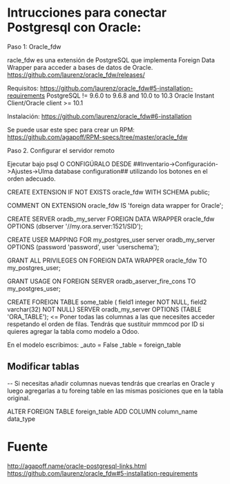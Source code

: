 # Intrucciones para conectar Postgresql con Oracle:

Paso 1: Oracle_fdw

racle_fdw es una extensión de PostgreSQL que implementa Foreign Data Wrapper para acceder a bases de datos de Oracle.
https://github.com/laurenz/oracle_fdw/releases/

Requisitos: https://github.com/laurenz/oracle_fdw#5-installation-requirements
PostgreSQL != 9.6.0 to 9.6.8 and 10.0 to 10.3
Oracle Instant Client/Oracle client >= 10.1

Instalación: https://github.com/laurenz/oracle_fdw#6-installation

Se puede usar este spec para crear un RPM: https://github.com/agapoff/RPM-specs/tree/master/oracle_fdw


Paso 2. Configurar el servidor remoto

Ejecutar bajo psql O CONFIGÚRALO DESDE ##Inventario->Configuración->Ajustes->Ulma database configuration## utilizando los botones en el orden adecuado.

CREATE EXTENSION IF NOT EXISTS oracle_fdw WITH SCHEMA public;

COMMENT ON EXTENSION oracle_fdw IS 'foreign data wrapper for Oracle';

CREATE SERVER oradb_my_server FOREIGN DATA WRAPPER oracle_fdw OPTIONS (dbserver '//my.ora.server:1521/SID');

CREATE USER MAPPING FOR my_postgres_user server oradb_my_server OPTIONS (password 'password', user 'userschema');

GRANT ALL PRIVILEGES ON FOREIGN DATA WRAPPER oracle_fdw TO my_postgres_user;

GRANT USAGE ON FOREIGN SERVER oradb_aserver_fire_cons TO my_postgres_user;

CREATE FOREIGN TABLE some_table ( field1 integer NOT NULL, field2 varchar(32) NOT NULL) SERVER oradb_my_server OPTIONS (TABLE 'ORA_TABLE'); <= Poner todas las columnas a las que necesites acceder respetando el orden de filas. Tendrás que sustituir mmmcod por ID si quieres agregar la tabla como modelo a Odoo.

En el modelo escribimos:
_auto = False
_table = foreign_table


## Modificar tablas

-- Si necesitas añadir columnas nuevas tendrás que crearlas en Oracle y luego agregarlas a tu foreing table en las mismas posiciones que en la tabla original.

ALTER FOREIGN TABLE foreign_table ADD COLUMN column_name data_type


# Fuente

http://agapoff.name/oracle-postgresql-links.html
https://github.com/laurenz/oracle_fdw#5-installation-requirements